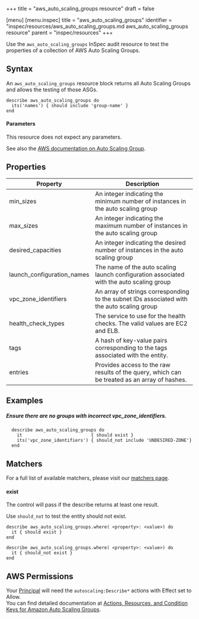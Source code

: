 +++
title = "aws_auto_scaling_groups resource"
draft = false

[menu]
  [menu.inspec]
    title = "aws_auto_scaling_groups"
    identifier = "inspec/resources/aws_auto_scaling_groups.md aws_auto_scaling_groups resource"
    parent = "inspec/resources"
+++


Use the `aws_auto_scaling_groups` InSpec audit resource to test the properties of a collection of AWS Auto Scaling Groups.

## Syntax

An `aws_auto_scaling_groups` resource block returns all Auto Scaling Groups and allows the testing of those ASGs.

    describe aws_auto_scaling_groups do
      its('names') { should include 'group-name' }
    end
    
#### Parameters

This resource does not expect any parameters.

See also the [AWS documentation on Auto Scaling Group](https://docs.aws.amazon.com/autoscaling/ec2/userguide/AutoScalingGroup.html).

## Properties

|Property                     | Description|
| ---                         | --- |
|min\_sizes                   | An integer indicating the minimum number of instances in the auto scaling group |
|max\_sizes                   | An integer indicating the maximum number of instances in the auto scaling group |
|desired\_capacities          | An integer indicating the desired  number of instances in the auto scaling group |
|launch\_configuration\_names | The name of the auto scaling launch configuration associated with the auto scaling group |
|vpc\_zone\_identifiers       | An array of strings corresponding to the subnet IDs associated with the auto scaling group |
|health\_check\_types         | The service to use for the health checks. The valid values are EC2 and ELB. |
|tags                         | A hash of key-value pairs corresponding to the tags associated with the entity. |
|entries                      | Provides access to the raw results of the query, which can be treated as an array of hashes. |

## Examples

##### Ensure there are no groups with incorrect vpc\_zone\_identifiers.
      describe aws_auto_scaling_groups do
        it                          { should exist }
        its('vpc_zone_identifiers') { should_not include 'UNDESIRED-ZONE'}
      end

## Matchers

For a full list of available matchers, please visit our [matchers page](https://www.inspec.io/docs/reference/matchers/).

#### exist

The control will pass if the describe returns at least one result.

Use `should_not` to test the entity should not exist.

    describe aws_auto_scaling_groups.where( <property>: <value>) do
      it { should exist }
    end
      
    describe aws_auto_scaling_groups.where( <property>: <value>) do
      it { should_not exist }
    end
    
## AWS Permissions

Your [Principal](https://docs.aws.amazon.com/IAM/latest/UserGuide/intro-structure.html#intro-structure-principal) will need the `autoscaling:Describe*` actions with Effect set to Allow.  
You can find detailed documentation at [Actions, Resources, and Condition Keys for Amazon Auto Scaling Groups](https://docs.aws.amazon.com/autoscaling/ec2/userguide/control-access-using-iam.html).

